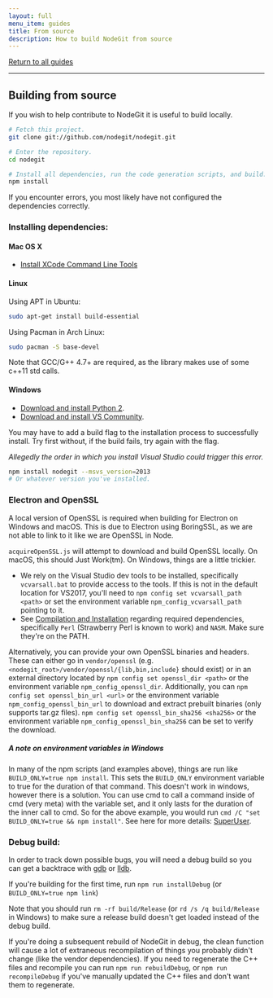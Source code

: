 ```yaml
---
layout: full
menu_item: guides
title: From source
description: How to build NodeGit from source
---
```


[Return to all guides](../../)

* * *

Building from source
--------------------

If you wish to help contribute to NodeGit it is useful to build locally.

``` bash
# Fetch this project.
git clone git://github.com/nodegit/nodegit.git

# Enter the repository.
cd nodegit

# Install all dependencies, run the code generation scripts, and build.
npm install
```

If you encounter errors, you most likely have not configured the dependencies correctly.

### Installing dependencies: ###

#### <a name="osx"></a> Mac OS X ####

- [Install XCode Command Line Tools](http://railsapps.github.io/xcode-command-line-tools.html)

#### <a name="linux"></a>Linux ####

Using APT in Ubuntu:

``` bash
sudo apt-get install build-essential
```

Using Pacman in Arch Linux:

``` bash
sudo pacman -S base-devel
```

Note that GCC/G++ 4.7+ are required, as the library makes use of some c++11 std calls.

#### <a name="windows"></a>Windows ####

- [Download and install Python 2](https://www.python.org/download/windows).
- [Download and install VS Community](https://www.visualstudio.com/products/visual-studio-community-vs).

You may have to add a build flag to the installation process to successfully install.
Try first without, if the build fails, try again with the flag.

*Allegedly the order in which you install Visual Studio could trigger this error.*

``` bash
npm install nodegit --msvs_version=2013
# Or whatever version you've installed.
```

### Electron and OpenSSL ###
A local version of OpenSSL is required when building for Electron on Windows and macOS. This is due to Electron using BoringSSL, as we are not able to link to it like we are OpenSSL in Node.

`acquireOpenSSL.js` will attempt to download and build OpenSSL locally. On macOS, this should Just Work(tm). On Windows, things are a little trickier.

- We rely on the Visual Studio dev tools to be installed, specifically `vcvarsall.bat` to provide access to the tools. If this is not in the default location for VS2017, you'll need to `npm config set vcvarsall_path <path>` or set the environment variable `npm_config_vcvarsall_path` pointing to it.
- See [Compilation and Installation](https://wiki.openssl.org/index.php/Compilation_and_Installation#Windows) regarding required dependencies, specifically `Perl` (Strawberry Perl is known to work) and `NASM`. Make sure they're on the PATH.

Alternatively, you can provide your own OpenSSL binaries and headers. These can either go in `vendor/openssl` (e.g. `<nodegit_root>/vendor/openssl/{lib,bin,include}` should exist) or in an external directory located by `npm config set openssl_dir <path>` or the environment variable `npm_config_openssl_dir`. Additionally, you can `npm config set openssl_bin_url <url>` or the environment variable `npm_config_openssl_bin_url` to download and extract prebuilt binaries (only supports tar.gz files). `npm config set openssl_bin_sha256 <sha256>` or the environment variable `npm_config_openssl_bin_sha256` can be set to verify the download.

##### A note on environment variables in Windows #####
In many of the npm scripts (and examples above), things are run like
`BUILD_ONLY=true npm install`. This sets the `BUILD_ONLY` environment variable
to true for the duration of that command. This doesn't work in windows, however
there is a solution. You can use cmd to call a command inside of cmd (very meta)
with the variable set, and it only lasts for the duration of the inner call to cmd.
So for the above example, you would run `cmd /C "set BUILD_ONLY=true && npm install"`.
See here for more details:
[SuperUser](http://superuser.com/questions/223104/setting-environment-variable-for-just-one-command-in-windows-cmd-exe).

### <a name="debug-build"></a>Debug build: ###

In order to track down possible bugs, you will need a debug build so you
can get a backtrace with [gdb](http://www.gnu.org/software/gdb/) or
[lldb](http://lldb.llvm.org/).

If you're building for the first time, run `npm run installDebug` (or `BUILD_ONLY=true npm link`)

Note that you should run `rm -rf build/Release` (or `rd /s /q build/Release` in Windows) to make sure a release build doesn't get loaded instead of the debug build.

If you're doing a subsequent rebuild of NodeGit in debug, the clean function will cause a lot of extraneous recompilation of things you probably didn't change (like the vendor dependencies). If you need to regenerate the C++ files and recompile you can run `npm run rebuildDebug`, or `npm run recompileDebug` if you've manually updated the C++ files and don't want them to regenerate.

